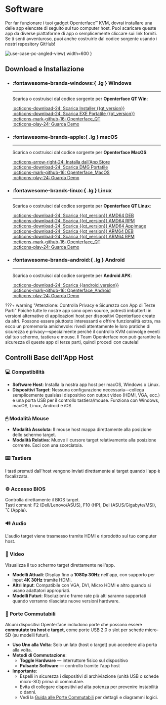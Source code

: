 # Software

Per far funzionare i tuoi gadget Openterface™ KVM, dovrai installare una delle app elencate di seguito sul tuo computer host. Puoi scaricare queste app da diverse piattaforme di app o semplicemente cliccare sui link forniti. Se ti senti avventuroso, puoi anche costruirle dal codice sorgente usando i nostri repository GitHub!

![use-case-pc-angled-view](https://assets.openterface.com/images/product/use-case-pc-angled-view.webp){ width=600 }

## Download e Installazione

<div class="grid cards" markdown>

- ### :fontawesome-brands-windows:{ .lg } **Windows**

  ***

  Scarica o costruisci dal codice sorgente per **Openterface QT Win**:

  [:octicons-download-24: Scarica Installer {{qt_version}}](https://github.com/TechxArtisanStudio/Openterface_QT/releases/download/{{qt_version}}/openterfaceQT.windows.amd64.installer.exe) <br>
  [:octicons-download-24: Scarica EXE Portatile {{qt_version}}](https://github.com/TechxArtisanStudio/Openterface_QT/releases/download/{{qt_version}}/openterfaceQT-portable.exe) <br>
  [:octicons-mark-github-16: Openterface_QT](https://github.com/TechxArtisanStudio/Openterface_QT) <br>
  [:octicons-play-24: Guarda Demo](https://youtu.be/ERzpGtRvP2o?si=e9k402f0nxsD8o2j)

- ### :fontawesome-brands-apple:{ .lg } **macOS**

  ***

  Scarica o costruisci dal codice sorgente per **Openterface MacOS**:

  [:octicons-arrow-right-24: Installa dall'App Store](/appstore) <br>
  [:octicons-download-24: Scarica DMG Portatile](macos/dmg-installation.md) <br>
  [:octicons-mark-github-16: Openterface_MacOS](https://github.com/TechxArtisanStudio/Openterface_MacOS) <br>
  [:octicons-play-24: Guarda Demo](https://youtu.be/m7OpUem0zqY?si=tclfl0Jl77tmE6_e)

- ### :fontawesome-brands-linux:{ .lg } **Linux**

  ***

  Scarica o costruisci dal codice sorgente per **Openterface QT Linux**:

  [:octicons-download-24: Scarica {{qt_version}} AMD64 DEB](https://github.com/TechxArtisanStudio/Openterface_QT/releases/download/{{qt_version}}/openterfaceQT.linux.amd64.deb) <br>
  [:octicons-download-24: Scarica {{qt_version}} AMD64 RPM](https://github.com/TechxArtisanStudio/Openterface_QT/releases/download/{{qt_version}}/openterfaceQT.linux.amd64.rpm) <br>
  [:octicons-download-24: Scarica {{qt_version}} AMD64 AppImage](https://github.com/TechxArtisanStudio/Openterface_QT/releases/download/{{qt_version}}/openterfaceQT.linux.amd64.AppImage) <br>
  [:octicons-download-24: Scarica {{qt_version}} ARM64 DEB](https://github.com/TechxArtisanStudio/Openterface_QT/releases/download/{{qt_version}}/openterfaceQT.linux.arm64.deb) <br>
  [:octicons-download-24: Scarica {{qt_version}} ARM64 RPM](https://github.com/TechxArtisanStudio/Openterface_QT/releases/download/{{qt_version}}/openterfaceQT.linux.arm64.rpm) <br>
  [:octicons-mark-github-16: Openterface_QT](https://github.com/TechxArtisanStudio/Openterface_QT) <br>
  [:octicons-play-24: Guarda Demo](https://youtu.be/_ScpI6TC0Pk?si=FSg7A2zmST8QbFec)

- ### :fontawesome-brands-android:{ .lg } **Android**

  ***

  Scarica o costruisci dal codice sorgente per **Android APK**:

  [:octicons-download-24: Scarica {{android_version}}](https://github.com/TechxArtisanStudio/Openterface_Android/releases/download/{{android_version}}/OpenterfaceAndroid-release.apk) <br>
  [:octicons-mark-github-16: Openterface_Android](https://github.com/TechxArtisanStudio/Openterface_Android) <br>
  [:octicons-play-24: Guarda Demo](https://x.com/TechxArtisan/status/1825460088922071398)

</div>

???+ warning "Attenzione: Controlla Privacy e Sicurezza con App di Terze Parti"
Poiché tutte le nostre app sono open source, potresti imbatterti in versioni alternative di applicazioni host per dispositivi Openterface create da altri. Possono essere piuttosto interessanti e offrire funzionalità extra, ma ecco un promemoria amichevole: rivedi attentamente le loro pratiche di sicurezza e privacy—specialmente perché il controllo KVM coinvolge eventi dal tuo schermo, tastiera e mouse. Il Team Openterface non può garantire la sicurezza di queste app di terze parti, quindi procedi con cautela!

## Controlli Base dell'App Host

### 💻 Compatibilità

- **Software Host**: Installa la nostra app host per macOS, Windows o Linux.
- **Dispositivi Target**: Nessuna configurazione necessaria—collega semplicemente qualsiasi dispositivo con output video (HDMI, VGA, ecc.) e una porta USB per il controllo tastiera/mouse. Funziona con Windows, macOS, Linux, Android e iOS.

### 🖱 Modalità Mouse

- **Modalità Assoluta**: Il mouse host mappa direttamente alla posizione dello schermo target.
- **Modalità Relativa**: Muove il cursore target relativamente alla posizione corrente. Esci con una scorciatoia.

### ⌨️ Tastiera

I tasti premuti dall'host vengono inviati direttamente al target quando l'app è focalizzata.

### ⚙️ Accesso BIOS

Controlla direttamente il BIOS target.  
Tasti comuni: F2 (Dell/Lenovo/ASUS), F10 (HP), Del (ASUS/Gigabyte/MSI), ⌥ (Apple).

### 🔊 Audio

L'audio target viene trasmesso tramite HDMI e riprodotto sul tuo computer host.

### 🎥 Video

Visualizza il tuo schermo target direttamente nell'app.

- **Modelli Attuali**: Display fino a **1080p 30Hz** nell'app, con supporto per input **4K 30Hz** tramite HDMI.
- **Altri Input**: Compatibile con VGA, DVI, Micro HDMI e altro quando si usano adattatori appropriati.
- **Modelli Futuri**: Risoluzioni e frame rate più alti saranno supportati quando verranno rilasciate nuove versioni hardware.

### 🔄 Porte Commutabili

Alcuni dispositivi Openterface includono porte che possono essere **commutate tra host e target**, come porte USB 2.0 o slot per schede micro-SD (su modelli futuri).

- **Uso Uno alla Volta**: Solo un lato (host o target) può accedere alla porta alla volta.
- **Metodi di Commutazione**:
  - **Toggle Hardware** — interruttore fisico sul dispositivo
  - **Pulsante Software** — controllo tramite l'app host
- **Importante**:
  - Espelli in sicurezza i dispositivi di archiviazione (unità USB o schede micro-SD) prima di commutare.
  - Evita di collegare dispositivi ad alta potenza per prevenire instabilità o danni.
  - Vedi la [Guida alle Porte Commutabili](/usb-switch) per dettagli e diagrammi logici.
